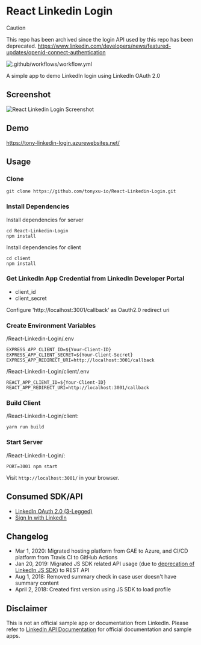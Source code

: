 # React Linkedin Login

> [!CAUTION]
> This repo has been archived since the login API used by this repo has been deprecated.
> https://www.linkedin.com/developers/news/featured-updates/openid-connect-authentication

![.github/workflows/workflow.yml](https://github.com/tonyxu-io/React-Linkedin-Login/actions/workflows/workflow-push-master.yml/badge.svg)

A simple app to demo LinkedIn login using LinkedIn OAuth 2.0

## Screenshot

![React Linkedin Login Screenshot](.github/React-Linkedin-Login.png)

## Demo

https://tony-linkedin-login.azurewebsites.net/

## Usage

### Clone

```shell
git clone https://github.com/tonyxu-io/React-Linkedin-Login.git
```

### Install Dependencies

Install dependencies for server

```shell
cd React-Linkedin-Login
npm install
```

Install dependencies for client

```shell
cd client
npm install
```

### Get LinkedIn App Credential from LinkedIn Developer Portal

- client_id
- client_secret

Configure 'http://localhost:3001/callback' as Oauth2.0 redirect uri

### Create Environment Variables

/React-Linkedin-Login/.env

```shell
EXPRESS_APP_CLIENT_ID=${Your-Client-ID}
EXPRESS_APP_CLIENT_SECRET=${Your-Client-Secret}
EXPRESS_APP_REDIRECT_URI=http://localhost:3001/callback
```

/React-Linkedin-Login/client/.env

```shell
REACT_APP_CLIENT_ID=${Your-Client-ID}
REACT_APP_REDIRECT_URI=http://localhost:3001/callback
```

### Build Client

/React-Linkedin-Login/client:

```shell
yarn run build
```

### Start Server

/React-Linkedin-Login/:

```shell
PORT=3001 npm start
```

Visit `http://localhost:3001/` in your browser.

## Consumed SDK/API

- [LinkedIn OAuth 2.0 (3-Legged)](https://docs.microsoft.com/en-us/linkedin/shared/authentication/authorization-code-flow?context=linkedin/consumer/context)
- [Sign In with LinkedIn](https://docs.microsoft.com/en-us/linkedin/consumer/integrations/self-serve/sign-in-with-linkedin?context=linkedin/consumer/context)

## Changelog

- Mar 1, 2020: Migrated hosting platform from GAE to Azure, and CI/CD platform from Travis CI to GitHub Actions
- Jan 20, 2019: Migrated JS SDK related API usage (due to [deprecation of LinkedIn JS SDK](https://engineering.linkedin.com/blog/2018/12/developer-program-updates)) to REST API
- Aug 1, 2018: Removed summary check in case user doesn't have summary content
- April 2, 2018: Created first version using JS SDK to load profile

## Disclaimer

This is not an official sample app or documentation from LinkedIn. Please refer to [LinkedIn API Documentation](https://docs.microsoft.com/en-us/linkedin/) for official documentation and sample apps.
